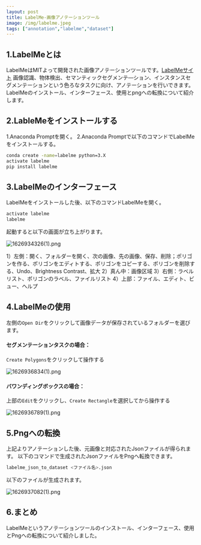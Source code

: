 ```yaml
---
layout: post
title: LabelMe-画像アノテーションツール
image: /img/labelme.jpeg
tags: ["annotation","labelme","dataset"]
---
```


## 1.LabelMeとは
LabelMeはMITよって開発された画像アノテーションツールです。[LabelMeサイト](http://labelme.csail.mit.edu/Release3.0)
画像認識、物体検出、セマンティックセグメンテ―ション、インスタンスセグメンテーションという色ろなタスクに向け、アノテーションを行いできます。
LabelMeのインストール、インターフェース、使用とpngへの転換について紹介します。
## 2.LableMeをインストールする
1.Anaconda Promptを開く。
2.Anaconda Promptで以下のコマンドでLabelMeをインストールする。

```bash
conda create -name=labelme python=3.X
activate labelme
pip install labelme
```
## 3.LabelMeのインターフェース
LabelMeをインストールした後、以下のコマンドLabelMeを開く。

```bash
activate labelme
labelme
```
起動すると以下の画面が立ち上がります。

![1626934326(1).png](https://qiita-image-store.s3.ap-northeast-1.amazonaws.com/0/1668082/0c76153b-38f9-e8a1-45ef-d2ee67041d59.png)

1）左側：開く、フォルダーを開く、次の画像、先の画像、保存、削除；ポリゴンを作る、ポリゴンをエディトする、ポリゴンをコピーする、ポリゴンを削除する、Undo、Brightness Contrast、拡大
2）真ん中：画像区域
3）右側：ラベルリスト、ポリゴンのラベル、ファイルリスト
4）上部：ファイル、エディト、ビュー、ヘルプ
## 4.LabelMeの使用
左側の```Open Dir```をクリックして画像データが保存されているフォルダーを選びます。
#### セグメンテーションタスクの場合：
```Create Polygons```をクリックして操作する

![1626936834(1).png](https://qiita-image-store.s3.ap-northeast-1.amazonaws.com/0/1668082/08621391-7ebc-cff0-a266-8a23dd2d725f.png)

#### バワンディングボックスの場合：
上部の```Edit```をクリックし、```Create Rectangle```を選択してから操作する

![1626936789(1).png](https://qiita-image-store.s3.ap-northeast-1.amazonaws.com/0/1668082/f3fe4d2c-e864-46bf-0b3f-0cb8a0203e86.png)

## 5.Pngへの転換
上記よりアノテーションした後、元画像と対応されたJsonファイルが得られます。
以下のコマンドで生成されたJsonファイルをPngへ転換できます。

```bash
labelme_json_to_dataset <ファイル名>.json
```
以下のファイルが生成されます。

![1626937082(1).png](https://qiita-image-store.s3.ap-northeast-1.amazonaws.com/0/1668082/dc450832-0a27-7419-827c-29bcff53a905.png)

## 6.まとめ
LabelMeというアノテーションツールのインストール、インターフェース、使用とPngへの転換について紹介しました。
